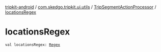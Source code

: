 [tripkit-android](../../index.md) / [com.skedgo.tripkit.ui.utils](../index.md) / [TripSegmentActionProcessor](index.md) / [locationsRegex](./locations-regex.md)

# locationsRegex

`val locationsRegex: `[`Regex`](https://kotlinlang.org/api/latest/jvm/stdlib/kotlin.text/-regex/index.html)